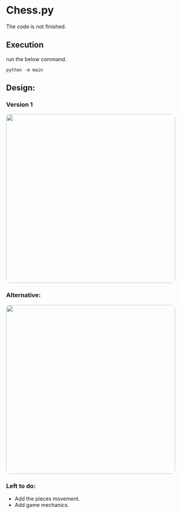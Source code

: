 # Chess.py
The code is not finished.

## Execution
run the below command.
```shell
python -m main
```

## Design:
### Version 1


  <img
    src="https://github.com/user-attachments/assets/080edacf-c3c8-452b-b247-345a3ca0e74e"
    style="border-radius: 10px; width: 460px;"/>

### Alternative:


 <img
   src="https://github.com/user-attachments/assets/5bd88949-44e7-4219-a979-32989f5ee85e"
   style="border-radius: 10px; width: 460px;"/>

### Left to do:
* Add the pieces movement.
* Add game mechanics.
